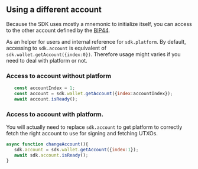 ## Using a different account 

Because the SDK uses mostly a mnemonic to initialize itself, you can access to the other account defined by the [BIP44](https://github.com/bitcoin/bips/blob/master/bip-0044.mediawiki).

As an helper for users and internal reference for `sdk.platform`. 
By default, accessing to `sdk.account` is equivalent of `sdk.wallet.getAccount({index:0})`. 
Therefore usage might varies if you need to deal with platform or not. 


### Access to account without platform
```js  
   const accountIndex = 1;
   const account = sdk.wallet.getAccount({index:accountIndex});
   await account.isReady();
```

### Access to account with platform.

You will actually need to replace `sdk.account` to get platform to correctly fetch the right account to use for signing and fetching UTXOs.

```js
async function changeAccount(){
   sdk.account = sdk.wallet.getAccount({index:1});
   await sdk.account.isReady();
}
```
